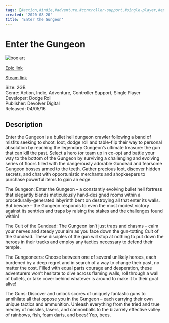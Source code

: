 ```yaml
---
tags: [#action,#indie,#adventure,#controller-support,#single-player,#epic,#game,#owned,#pc]
created: '2020-08-20'
title: 'Enter the Gungeon'
---
```

# Enter the Gungeon

![box art](https://cdn1.epicgames.com/epic/offer/Gungeon_StorePromo-1440x811-fcf77719c27a5d7ace555e868ea35456.jpg?h=270&amp;resize=1&amp;w=480)

[Epic link](https://www.epicgames.com/store/en-US/p/enter-the-gungeon)

[Steam link](https://store.steampowered.com/app/311690/Enter_the_Gungeon/?snr=1_7_7_151_150_1)

Size: 2GB  
Genre: Action, Indie, Adventure, Controller Support, Single Player  
Developer: Dodge Roll  
Publisher: Devolver Digital  
Released: 04/05/16  

## Description

Enter the Gungeon is a bullet hell dungeon crawler following a band of misfits seeking to shoot, loot, dodge roll and table-flip their way to personal absolution by reaching the legendary Gungeon’s ultimate treasure: the gun that can kill the past. Select a hero (or team up in co-op) and battle your way to the bottom of the Gungeon by surviving a challenging and evolving series of floors filled with the dangerously adorable Gundead and fearsome Gungeon bosses armed to the teeth. Gather precious loot, discover hidden secrets, and chat with opportunistic merchants and shopkeepers to purchase powerful items to gain an edge.

The Gungeon: Enter the Gungeon – a constantly evolving bullet hell fortress that elegantly blends meticulously hand-designed rooms within a procedurally-generated labyrinth bent on destroying all that enter its walls. But beware – the Gungeon responds to even the most modest victory against its sentries and traps by raising the stakes and the challenges found within! 

The Cult of the Gundead: The Gungeon isn’t just traps and chasms – calm your nerves and steady your aim as you face down the gun-totting Cult of the Gundead. These disciples of the gun will stop at nothing to put down the heroes in their tracks and employ any tactics necessary to defend their temple.

The Gungeoneers: Choose between one of several unlikely heroes, each burdened by a deep regret and in search of a way to change their past, no matter the cost. Filled with equal parts courage and desperation, these adventurers won’t hesitate to dive across flaming walls, roll through a wall of bullets, or take cover behind whatever is around to make it to their goal alive!

The Guns: Discover and unlock scores of uniquely fantastic guns to annihilate all that oppose you in the Gungeon – each carrying their own unique tactics and ammunition. Unleash everything from the tried and true medley of missiles, lasers, and cannonballs to the bizarrely effective volley of rainbows, fish, foam darts, and bees! Yep, bees.
